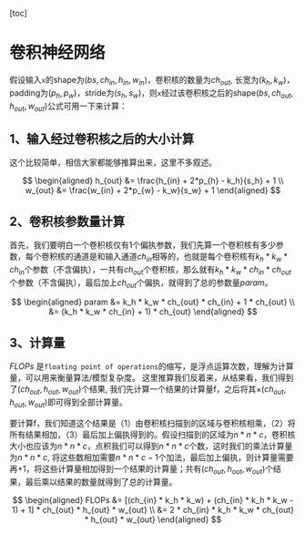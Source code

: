 [toc]

# 卷积神经网络

假设输入`x`的shape为($bs, ch_{in}, h_{in}, w_{in}$)，卷积核的数量为$ch_{out}$, 长宽为($k_h, k_w$)，padding为($p_h, p_w$)，stride为($s_h, s_w$)，则`x`经过该卷积核之后的shape($bs, ch_{out}, h_{out}, w_{out}$)公式可用一下来计算：

## 1、输入经过卷积核之后的大小计算

这个比较简单，相信大家都能够推算出来，这里不多叙述。

$$
\begin{aligned}
    h_{out} &= \frac{h_{in} + 2*p_{h} - k_h}{s_h} + 1    \\
    w_{out} &= \frac{w_{in} + 2*p_{w} - k_w}{s_w} + 1
\end{aligned}
$$

## 2、卷积核参数量计算

首先，我们要明白一个卷积核仅有1个偏执参数，我们先算一个卷积核有多少参数，每个卷积核的通道是和输入通道$ch_{in}$相等的，也就是每个卷积核有$k_h * k_w * ch_{in}$个参数（不含偏执），一共有$ch_{out}$个卷积核，那么就有$k_h * k_w * ch_{in} * ch_{out}$个参数（不含偏执），最后加上${ch_{out}}$个偏执，就得到了总的参数量$param$。

$$
\begin{aligned}
    param &= k_h * k_w * ch_{out} * ch_{in}  + 1 * ch_{out} \\
    &= (k_h * k_w * ch_{in}  + 1) * ch_{out}
\end{aligned}
$$

## 3、计算量

$FLOPs$ 是`floating point of operations`的缩写，是浮点运算次数，理解为计算量，可以用来衡量算法/模型复杂度。
这里推算我们反着来，从结果看，我们得到了($ch_{out}, h_{out}, w_{out}$)个结果, 我们先计算一个结果的计算量f，之后将其×($ch_{out}, h_{out}, w_{out}$)即可得到全部计算量。

要计算f，我们知道这个结果是（1）由卷积核扫描到的区域与卷积核相乘，（2）将所有结果相加，（3）最后加上偏执得到的。假设扫描到的区域为$n*n*c$，卷积核大小也应该为$n*n*c$，点积我们可以得到$n*n*c$个数，这时我们的乘法计算量为$n*n*c$, 将这些数相加需要$n*n*c-1$个加法，最后加上偏执，则计算量需要再+1，将这些计算量相加得到一个结果的计算量；共有($ch_{out}, h_{out}, w_{out}$)个结果，最后乘以结果的数量就得到了总的计算量。

$$
\begin{aligned}
    FLOPs &= [(ch_{in} * k_h * k_w) + (ch_{in} * k_h * k_w - 1) + 1] * ch_{out} * h_{out} * w_{out}  \\
    &= 2 * ch_{in} * k_h * k_w * ch_{out} * h_{out} * w_{out}
\end{aligned}
$$
